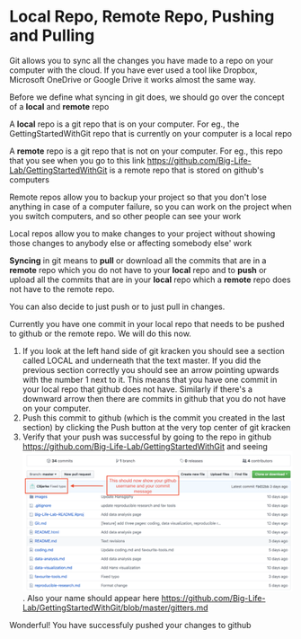 # Local Repo, Remote Repo, Pushing and Pulling

Git allows you to sync all the changes you have made to a repo on your computer with the cloud. If you have ever used a tool like Dropbox, Microsoft OneDrive or Google Drive it works almost the same way.

Before we define what syncing in git does, we should go over the concept of a **local** and **remote** repo

A **local** repo is a git repo that is on your computer. For eg., the GettingStartedWithGit repo that is currently on your computer is a local repo

A **remote** repo is a git repo that is not on your computer. For eg., this repo that you see when you go to this link https://github.com/Big-Life-Lab/GettingStartedWithGit is a remote repo that is stored on github's computers

Remote repos allow you to backup your project so that you don't lose anything in case of a computer failure, so you can work on the project when you switch computers, and so other people can see your work

Local repos allow you to make changes to your project without showing those changes to anybody else or affecting somebody else' work

**Syncing** in git means to **pull** or download all the commits that are in a **remote** repo which you do not have to your **local** repo and to **push** or upload all the commits that are in your **local** repo which a **remote** repo does not have to the remote repo.

You can also decide to just push or to just pull in changes.

Currently you have one commit in your local repo that needs to be pushed to github or the remote repo. We will do this now.

1. If you look at the left hand side of git kracken you should see a section called LOCAL and underneath that the text master. If you did the previous section correctly you should see an arrow pointing upwards with the number 1 next to it. This means that you have one commit in your local repo that github does not have. Similarly if there's a downward arrow then there are commits in github that you do not have on your computer.
2. Push this commit to github (which is the commit you created in the last section) by clicking the Push button at the very top center of git kracken
3. Verify that your push was successful by going to the repo in github https://github.com/Big-Life-Lab/GettingStartedWithGit and seeing ![this](images/github-push-success.png). Also your name should appear here https://github.com/Big-Life-Lab/GettingStartedWithGit/blob/master/gitters.md

Wonderful! You have successfuly pushed your changes to github
